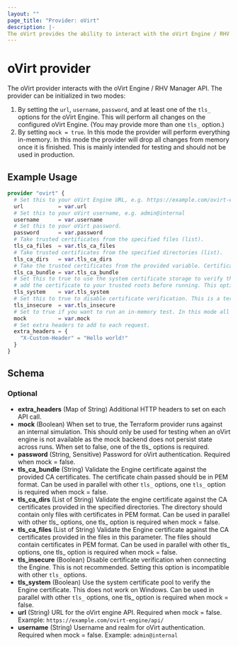 ```yaml
---
layout: ""
page_title: "Provider: oVirt"
description: |-
The oVirt provides the ability to interact with the oVirt Engine / RHV Manager API.
---
```


# oVirt provider

The oVirt provider interacts with the oVirt Engine / RHV Manager API. The provider can be initialized in two modes:

1. By setting the `url`, `username`, `password`, and at least one of the `tls_` options for the oVirt Engine. This will
   perform all changes on the configured oVirt Engine. (You may provide more than one `tls_` option.)
2. By setting `mock = true`. In this mode the provider will perform everything in-memory. In this mode the provider
   will drop all changes from memory once it is finished. This is mainly intended for testing and should not be used
   in production.

## Example Usage

```terraform
provider "ovirt" {
  # Set this to your oVirt Engine URL, e.g. https://example.com/ovirt-engine/api/
  url           = var.url
  # Set this to your oVirt username, e.g. admin@internal
  username      = var.username
  # Set this to your oVirt password.
  password      = var.password
  # Take trusted certificates from the specified files (list).
  tls_ca_files  = var.tls_ca_files
  # Take trusted certificates from the specified directories (list).
  tls_ca_dirs   = var.tls_ca_dirs
  # Take the trusted certificates from the provided variable. Certificates must be in PEM format.
  tls_ca_bundle = var.tls_ca_bundle
  # Set this to true to use the system certificate storage to verify the engine certificate. You must
  # add the certificate to your trusted roots before running. This option doesn't work on Windows.
  tls_system    = var.tls_system
  # Set this to true to disable certificate verification. This is a terrible idea.
  tls_insecure  = var.tls_insecure
  # Set to true if you want to run an in-memory test. In this mode all other options will be ignored.
  mock          = var.mock
  # Set extra headers to add to each request.
  extra_headers = {
    "X-Custom-Header" = "Hello world!"
  }
}
```

<!-- schema generated by tfplugindocs -->
## Schema

### Optional

- **extra_headers** (Map of String) Additional HTTP headers to set on each API call.
- **mock** (Boolean) When set to true, the Terraform provider runs against an internal simulation. This should only be used for testing when an oVirt engine is not available as the mock backend does not persist state across runs. When set to false, one of the tls_ options is required.
- **password** (String, Sensitive) Password for oVirt authentication. Required when mock = false.
- **tls_ca_bundle** (String) Validate the Engine certificate against the provided CA certificates. The certificate chain passed should be in PEM format. Can be used in parallel with other `tls_` options, one `tls_` option is required when mock = false.
- **tls_ca_dirs** (List of String) Validate the engine certificate against the CA certificates provided in the specified directories. The directory should contain only files with certificates in PEM format. Can be used in parallel with other tls_ options, one tls_ option is required when mock = false.
- **tls_ca_files** (List of String) Validate the Engine certificate against the CA certificates provided in the files in this parameter. The files should contain certificates in PEM format. Can be used in parallel with other tls_ options, one tls_ option is required when mock = false.
- **tls_insecure** (Boolean) Disable certificate verification when connecting the Engine. This is not recommended. Setting this option is incompatible with other `tls_` options.
- **tls_system** (Boolean) Use the system certificate pool to verify the Engine certificate. This does not work on Windows. Can be used in parallel with other `tls_` options, one tls_ option is required when mock = false.
- **url** (String) URL for the oVirt engine API. Required when mock = false. Example: `https://example.com/ovirt-engine/api/`
- **username** (String) Username and realm for oVirt authentication. Required when mock = false. Example: `admin@internal`